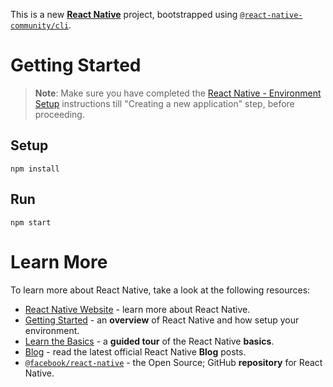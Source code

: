 This is a new [**React Native**](https://reactnative.cn) project, bootstrapped using [`@react-native-community/cli`](https://github.com/react-native-community/cli).

# Getting Started

>**Note**: Make sure you have completed the [React Native - Environment Setup](https://reactnative.cn/docs/environment-setup) instructions till "Creating a new application" step, before proceeding.

## Setup

```
npm install
```

## Run

```
npm start
```

# Learn More

To learn more about React Native, take a look at the following resources:

- [React Native Website](https://reactnative.cn) - learn more about React Native.
- [Getting Started](https://reactnative.cn/docs/environment-setup) - an **overview** of React Native and how setup your environment.
- [Learn the Basics](https://reactnative.cn/docs/getting-started) - a **guided tour** of the React Native **basics**.
- [Blog](https://reactnative.cn/blog) - read the latest official React Native **Blog** posts.
- [`@facebook/react-native`](https://github.com/facebook/react-native) - the Open Source; GitHub **repository** for React Native.

